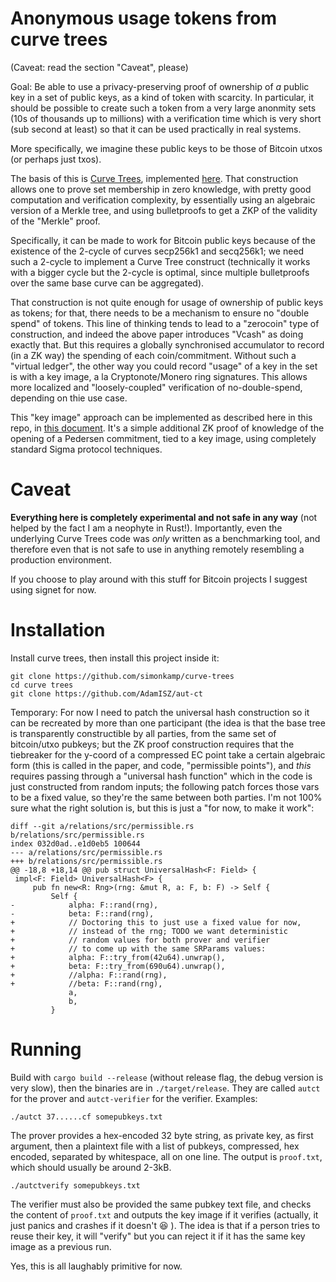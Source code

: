 Anonymous usage tokens from curve trees
=====

(Caveat: read the section "Caveat", please)

Goal: Be able to use a privacy-preserving proof of ownership of *a* public key in a set of public keys, as a kind of token with scarcity. In particular, it should be possible to create such a token from a very large anonmity sets (10s of thousands up to millions) with a verification time which is very short (sub second at least) so that it can be used practically in real systems.

More specifically, we imagine these public keys to be those of Bitcoin utxos (or perhaps just txos).

The basis of this is [Curve Trees](https://eprint.iacr.org/2022/756), implemented [here](https://github.com/simonkamp/curve-trees/tree/main). That construction allows one to prove set membership in zero knowledge, with pretty good computation and verification complexity, by essentially using an algebraic version of a Merkle tree, and using bulletproofs to get a ZKP of the validity of the "Merkle" proof.

Specifically, it can be made to work for Bitcoin public keys because of the existence of the 2-cycle of curves secp256k1 and secq256k1; we need such a 2-cycle to implement a Curve Tree construct (technically it works with a bigger cycle but the 2-cycle is optimal, since multiple bulletproofs over the same base curve can be aggregated).

That construction is not quite enough for usage of ownership of public keys as tokens; for that, there needs to be a mechanism to ensure no "double spend" of tokens. This line of thinking tends to lead to a "zerocoin" type of construction, and indeed the above paper introduces "Vcash" as doing exactly that. But this requires a globally synchronised accumulator to record (in a ZK way) the spending of each coin/commitment. Without such a "virtual ledger", the other way you could record "usage" of a key in the set is with a key image, a la Cryptonote/Monero ring signatures. This allows more localized and "loosely-coupled" verification of no-double-spend, depending on thie use case.

This "key image" approach can be implemented as described here in this repo, in [this document](./autct.pdf). It's a simple additional ZK proof of knowledge of the opening of a Pedersen commitment, tied to a key image, using completely standard Sigma protocol techniques.

Caveat
==

**Everything here is completely experimental and not safe in any way** (not helped by the fact I am a neophyte in Rust!). Importantly, even the underlying Curve Trees code was *only* written as a benchmarking tool, and therefore even that is not safe to use in anything remotely resembling a production environment.

If you choose to play around with this stuff for Bitcoin projects I suggest using signet for now.

Installation
==

Install curve trees, then install this project inside it:

```
git clone https://github.com/simonkamp/curve-trees
cd curve trees
git clone https://github.com/AdamISZ/aut-ct
```

Temporary:
For now I need to patch the universal hash construction so it can be recreated by more than one participant (the idea is that the base tree is transparently constructible by all parties, from the same set of bitcoin/utxo pubkeys; but the ZK proof construction requires that the tiebreaker for the y-coord of a compressed EC point take a certain algebraic form (this is called in the paper, and code, "permissible points"), and *this* requires passing through a "universal hash function" which in the code is just constructed from random inputs; the following patch forces those vars to be a fixed value, so they're the same between both parties. I'm not 100% sure what the right solution is, but this is just a "for now, to make it work":

```
diff --git a/relations/src/permissible.rs b/relations/src/permissible.rs
index 032d0ad..e1d0eb5 100644
--- a/relations/src/permissible.rs
+++ b/relations/src/permissible.rs
@@ -18,8 +18,14 @@ pub struct UniversalHash<F: Field> {
 impl<F: Field> UniversalHash<F> {
     pub fn new<R: Rng>(rng: &mut R, a: F, b: F) -> Self {
         Self {
-            alpha: F::rand(rng),
-            beta: F::rand(rng),
+            // Doctoring this to just use a fixed value for now,
+            // instead of the rng; TODO we want deterministic
+            // random values for both prover and verifier
+            // to come up with the same SRParams values:
+            alpha: F::try_from(42u64).unwrap(),
+            beta: F::try_from(690u64).unwrap(),
+            //alpha: F::rand(rng),
+            //beta: F::rand(rng),
             a,
             b,
         }
```

Running
===

Build with `cargo build --release` (without release flag, the debug version is very slow), then the binaries are in `./target/release`. They are called `autct` for the prover and `autct-verifier` for the verifier. Examples:

```
./autct 37......cf somepubkeys.txt
```

The prover provides a hex-encoded 32 byte string, as private key, as first argument, then a plaintext file with a list of pubkeys, compressed, hex encoded, separated by whitespace, all on one line. The output is `proof.txt`, which should usually be around 2-3kB.

```
./autctverify somepubkeys.txt
```

The verifier must also be provided the same pubkey text file, and checks the content of `proof.txt` and outputs the key image if it verifies (actually, it just panics and crashes if it doesn't :laughing: ). The idea is that if a person tries to reuse their key, it will "verify" but you can reject it if it has the same key image as a previous run.

Yes, this is all laughably primitive for now.




